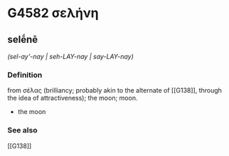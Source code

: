 # G4582 σελήνη

## selḗnē

_(sel-ay'-nay | seh-LAY-nay | say-LAY-nay)_

### Definition

from σέλας (brilliancy; probably akin to the alternate of [[G138]], through the idea of attractiveness); the moon; moon.

- the moon

### See also

[[G138]]

